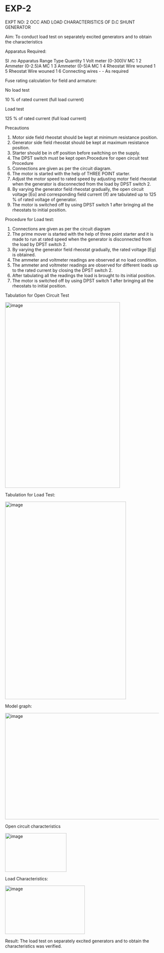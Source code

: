# EXP-2
EXPT NO: 2 OCC AND LOAD CHARACTERISTICS OF D.C SHUNT GENERATOR

Aim:
To conduct load test on separately excited generators and to obtain the characteristics

Apparatus Required:

Sl .no	Apparatus	Range	Type	Quantity
1	Volt meter	(0-300)V	MC	1
2	Ammeter	(0-2.5)A	MC	1
3	Ammeter	(0-5)A	MC	1
4	Rheostat		Wire wouned	1
5	Rheostat		Wire wouned	1
6	Connecting wires	-	-	As required

Fuse rating calculation for field and armature:

No load test

10 % of rated current (full load current)

Load test

125 % of rated current (full load current)

Precautions

1.   Motor side field rheostat should be kept at minimum resistance position.
2.   Generator side field rheostat should be kept at maximum resistance position.
3.   Starter should be in off position before switching on the supply.
4.   The DPST switch must be kept open.Procedure for open circuit test
Procedure
1.   Connections are given as per the circuit diagram.
2.   The motor is started with the help of THREE POINT starter.
3.   Adjust the motor speed to rated speed by adjusting motor field rheostat when the generator is disconnected from the load by DPST switch 2.
4.   By  varying  the  generator  field  rheostat  gradually,  the  open  circuit  voltage  [Eo]  and corresponding field current (If) are tabulated up to 125 % of rated voltage of generator.
5.   The motor is switched off by using DPST switch 1 after bringing all the rheostats to initial position.

Procedure for Load test:

1.   Connections are given as per the circuit diagram
2.   The prime mover is started with the help of three point starter and it is made to run at rated speed when the generator is disconnected from the load by DPST switch 2.
3.   By varying the generator field rheostat gradually, the rated voltage [Eg] is obtained.
4.   The ammeter and voltmeter readings are observed at no load condition.
5.   The ammeter and voltmeter readings are observed for different loads up to the rated current by closing the DPST switch 2.
6.   After tabulating all the readings the load is brought to its initial position.
7.   The motor is switched off by using DPST switch 1 after bringing all the rheostats to initial position.

Tabulation for Open Circuit Test

<img width="376" height="609" alt="image" src="https://github.com/user-attachments/assets/658ace22-8828-4e86-8c85-faa930d63388" />


Tabulation for Load Test:

<img width="396" height="648" alt="image" src="https://github.com/user-attachments/assets/d97f2086-6a34-47d8-af21-55e690727875" />


Model graph:

<img width="1163" height="349" alt="image" src="https://github.com/user-attachments/assets/87da2601-e917-431e-8854-d6f64ac0f316" />


Open circuit characteristics

<img width="201" height="127" alt="image" src="https://github.com/user-attachments/assets/0c64cef6-a6e0-49ff-8254-9ba0436d6b5c" />

  
Load Characteristics:

<img width="261" height="159" alt="image" src="https://github.com/user-attachments/assets/39e873cf-bfd4-4473-b292-e1778165b143" />

 
Result:
The load test on separately excited generators and to obtain the characteristics was verified.
